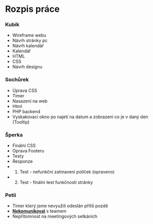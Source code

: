 # Rozpis práce

### Kubík
- Wireframe webu
- Návrh stránky pc
- Návrh kalendář
- Kalendář
- HTML 
- CSS
- Návrh designu 

### Sochůrek
- Úprava CSS
- Timer 
- Nasazení na web 
- Html
- PHP backend
- Vyskakovací okno po najetí na datum a zobrazení co je v daný den (Tooltip)

### Šperka
- Finální CSS
- Oprava Footeru
- Testy
- Responze 
- 1. Test - nefunkční zatmavení políček (opraveno)
- 2. Test - finální test funkčnosti stránky

### Petii
- Timer který jsme nevyužili odeslán příliš pozdě
- <ins>**Nekomunikoval**</ins> s teamem
- Nepřítomnost na meetingových setkáních
